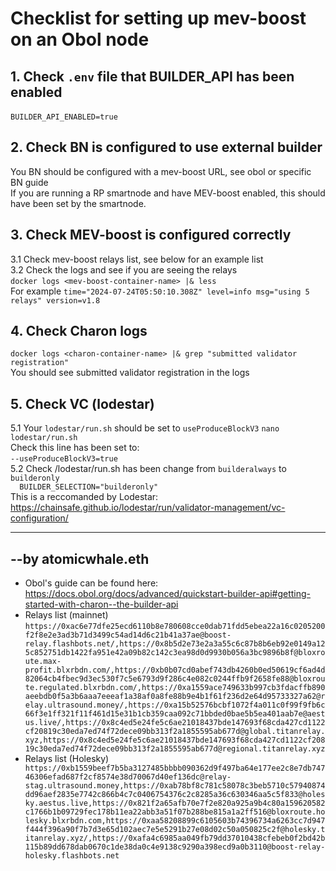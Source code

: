 # Checklist for setting up mev-boost on an Obol node
## 1. Check `​.env` file that BUILDER_API has been enabled  
 ​`BUILDER_API_ENABLED=true`  
## 2. Check BN is configured to use external builder  
You BN should be configured with a mev-boost URL, see obol or specific BN guide  
If you are running a RP smartnode and have MEV-boost enabled, this should have been set by the smartnode.  
## 3. Check MEV-boost is configured correctly  
3.1 Check mev-boost relays list, see below for an example list  
3.2 Check the logs and see if you are seeing the relays  
 ​`docker logs <mev-boost-container-name> |& less`​   
For example
 `​time="2024-07-24T05:50:10.308Z" level=info msg="using 5 relays" version=v1.8​` 
## 4. Check Charon logs
 `​docker logs <charon-container-name> |& grep "submitted validator registration"`  
You should see submitted validator registration in the logs
## 5. Check VC (lodestar)
5.1 Your `lodestar/run.sh` should be set to `useProduceBlockV3`
 `nano lodestar/run.sh`  
 Check this line has been set to:  
 ​`--useProduceBlockV3=true`​  
5.2 Check /lodestar/run.sh has been change from `builderalways` to `builderonly`  
`  BUILDER_SELECTION="builderonly"`  
This is a reccomanded by Lodestar: https://chainsafe.github.io/lodestar/run/validator-management/vc-configuration/

---
--by atomicwhale.eth
---
- Obol's guide can be found here: https://docs.obol.org/docs/advanced/quickstart-builder-api#getting-started-with-charon--the-builder-api
- Relays list (mainnet)
	`https://0xac6e77dfe25ecd6110b8e780608cce0dab71fdd5ebea22a16c0205200f2f8e2e3ad3b71d3499c54ad14d6c21b41a37ae@boost-relay.flashbots.net/,https://0x8b5d2e73e2a3a55c6c87b8b6eb92e0149a125c852751db1422fa951e42a09b82c142c3ea98d0d9930b056a3bc9896b8f@bloxroute.max-profit.blxrbdn.com/,https://0xb0b07cd0abef743db4260b0ed50619cf6ad4d82064cb4fbec9d3ec530f7c5e6793d9f286c4e082c0244ffb9f2658fe88@bloxroute.regulated.blxrbdn.com/,https://0xa1559ace749633b997cb3fdacffb890aeebdb0f5a3b6aaa7eeeaf1a38af0a8fe88b9e4b1f61f236d2e64d95733327a62@relay.ultrasound.money/,https://0xa15b52576bcbf1072f4a011c0f99f9fb6c66f3e1ff321f11f461d15e31b1cb359caa092c71bbded0bae5b5ea401aab7e@aestus.live/,https://0x8c4ed5e24fe5c6ae21018437bde147693f68cda427cd1122cf20819c30eda7ed74f72dece09bb313f2a1855595ab677d@global.titanrelay.xyz,https://0x8c4ed5e24fe5c6ae21018437bde147693f68cda427cd1122cf20819c30eda7ed74f72dece09bb313f2a1855595ab677d@regional.titanrelay.xyz`
- Relays list (Holesky)
  `​https://0xb1559beef7b5ba3127485bbbb090362d9f497ba64e177ee2c8e7db74746306efad687f2cf8574e38d70067d40ef136dc@relay-stag.ultrasound.money,https://0xab78bf8c781c58078c3beb5710c57940874dd96aef2835e7742c866b4c7c0406754376c2c8285a36c630346aa5c5f833@holesky.aestus.live,https://0x821f2a65afb70e7f2e820a925a9b4c80a159620582c1766b1b09729fec178b11ea22abb3a51f07b288be815a1a2ff516@bloxroute.holesky.blxrbdn.com,https://0xaa58208899c6105603b74396734a6263cc7d947f444f396a90f7b7d3e65d102aec7e5e5291b27e08d02c50a050825c2f@holesky.titanrelay.xyz/,https://0xafa4c6985aa049fb79dd37010438cfebeb0f2bd42b115b89dd678dab0670c1de38da0c4e9138c9290a398ecd9a0b3110@boost-relay-holesky.flashbots.net​`
